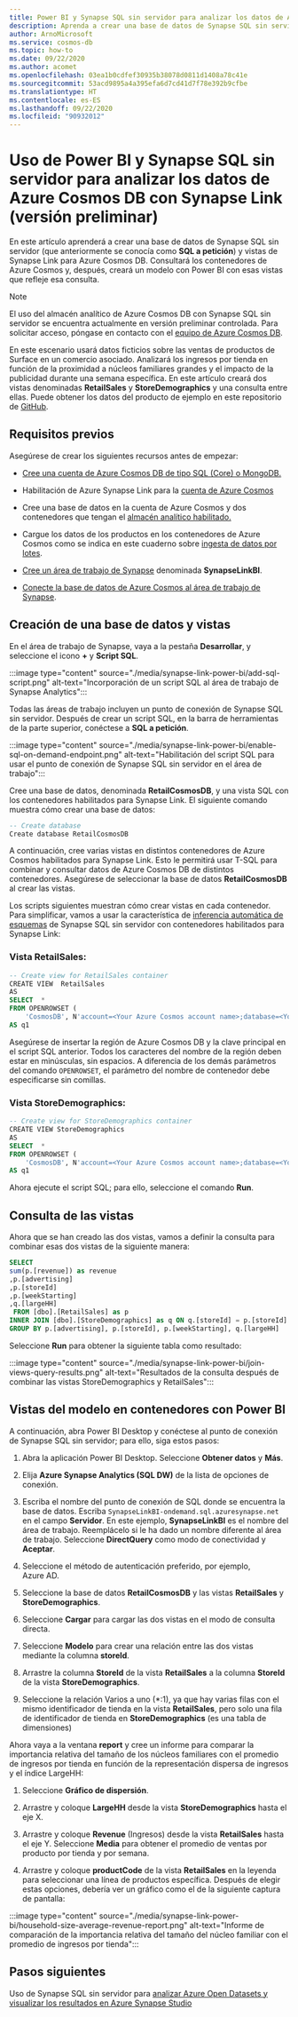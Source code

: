 ```yaml
---
title: Power BI y Synapse SQL sin servidor para analizar los datos de Azure Cosmos DB con Synapse Link
description: Aprenda a crear una base de datos de Synapse SQL sin servidor y vistas de Synapse Link para Azure Cosmos DB, a consultar contenedores de Azure Cosmos y, finalmente, a crear un modelo de esas vistas con Power BI.
author: ArnoMicrosoft
ms.service: cosmos-db
ms.topic: how-to
ms.date: 09/22/2020
ms.author: acomet
ms.openlocfilehash: 03ea1b0cdfef30935b38078d0811d1408a78c41e
ms.sourcegitcommit: 53acd9895a4a395efa6d7cd41d7f78e392b9cfbe
ms.translationtype: HT
ms.contentlocale: es-ES
ms.lasthandoff: 09/22/2020
ms.locfileid: "90932012"
---
```

# <a name="use-power-bi-and-synapse-sql-serverless-to-analyze-azure-cosmos-db-data-with-synapse-link-preview"></a>Uso de Power BI y Synapse SQL sin servidor para analizar los datos de Azure Cosmos DB con Synapse Link (versión preliminar)

En este artículo aprenderá a crear una base de datos de Synapse SQL sin servidor (que anteriormente se conocía como **SQL a petición**) y vistas de Synapse Link para Azure Cosmos DB. Consultará los contenedores de Azure Cosmos y, después, creará un modelo con Power BI con esas vistas que refleje esa consulta.

> [!NOTE]
> El uso del almacén analítico de Azure Cosmos DB con Synapse SQL sin servidor se encuentra actualmente en versión preliminar controlada. Para solicitar acceso, póngase en contacto con el [equipo de Azure Cosmos DB](mailto:cosmosdbsynapselink@microsoft.com).

En este escenario usará datos ficticios sobre las ventas de productos de Surface en un comercio asociado. Analizará los ingresos por tienda en función de la proximidad a núcleos familiares grandes y el impacto de la publicidad durante una semana específica. En este artículo creará dos vistas denominadas **RetailSales** y **StoreDemographics** y una consulta entre ellas. Puede obtener los datos del producto de ejemplo en este repositorio de [GitHub](https://github.com/Azure-Samples/Synapse/tree/master/Notebooks/PySpark/Synapse%20Link%20for%20Cosmos%20DB%20samples/Retail/RetailData).

## <a name="prerequisites"></a>Requisitos previos

Asegúrese de crear los siguientes recursos antes de empezar:

* [Cree una cuenta de Azure Cosmos DB de tipo SQL (Core) o MongoDB.](create-cosmosdb-resources-portal.md)

* Habilitación de Azure Synapse Link para la [cuenta de Azure Cosmos](configure-synapse-link.md#enable-synapse-link)

* Cree una base de datos en la cuenta de Azure Cosmos y dos contenedores que tengan el [almacén analítico habilitado.](configure-synapse-link.md#create-analytical-ttl)

* Cargue los datos de los productos en los contenedores de Azure Cosmos como se indica en este cuaderno sobre [ingesta de datos por lotes](https://github.com/Azure-Samples/Synapse/blob/master/Notebooks/PySpark/Synapse%20Link%20for%20Cosmos%20DB%20samples/Retail/spark-notebooks/pyspark/1CosmoDBSynapseSparkBatchIngestion.ipynb).

* [Cree un área de trabajo de Synapse](../synapse-analytics/quickstart-create-workspace.md) denominada **SynapseLinkBI**.

* [Conecte la base de datos de Azure Cosmos al área de trabajo de Synapse](../synapse-analytics/synapse-link/how-to-connect-synapse-link-cosmos-db.md?toc=/azure/cosmos-db/toc.json&bc=/azure/cosmos-db/breadcrumb/toc.json).

## <a name="create-a-database-and-views"></a>Creación de una base de datos y vistas

En el área de trabajo de Synapse, vaya a la pestaña **Desarrollar**, y seleccione el icono **+** y **Script SQL**.

:::image type="content" source="./media/synapse-link-power-bi/add-sql-script.png" alt-text="Incorporación de un script SQL al área de trabajo de Synapse Analytics":::

Todas las áreas de trabajo incluyen un punto de conexión de Synapse SQL sin servidor. Después de crear un script SQL, en la barra de herramientas de la parte superior, conéctese a **SQL a petición**.

:::image type="content" source="./media/synapse-link-power-bi/enable-sql-on-demand-endpoint.png" alt-text="Habilitación del script SQL para usar el punto de conexión de Synapse SQL sin servidor en el área de trabajo":::

Cree una base de datos, denominada **RetailCosmosDB**, y una vista SQL con los contenedores habilitados para Synapse Link. El siguiente comando muestra cómo crear una base de datos:

```sql
-- Create database
Create database RetailCosmosDB
```

A continuación, cree varias vistas en distintos contenedores de Azure Cosmos habilitados para Synapse Link. Esto le permitirá usar T-SQL para combinar y consultar datos de Azure Cosmos DB de distintos contenedores.  Asegúrese de seleccionar la base de datos **RetailCosmosDB** al crear las vistas.

Los scripts siguientes muestran cómo crear vistas en cada contenedor. Para simplificar, vamos a usar la característica de [inferencia automática de esquemas](analytical-store-introduction.md#analytical-schema) de Synapse SQL sin servidor con contenedores habilitados para Synapse Link:


### <a name="retailsales-view"></a>Vista RetailSales:

```sql
-- Create view for RetailSales container
CREATE VIEW  RetailSales
AS  
SELECT  *
FROM OPENROWSET (
    'CosmosDB', N'account=<Your Azure Cosmos account name>;database=<Your Azure Cosmos database name>;region=<Your Azure Cosmos DB Region>;key=<Your Azure Cosmos DB key here>',RetailSales)
AS q1
```

Asegúrese de insertar la región de Azure Cosmos DB y la clave principal en el script SQL anterior. Todos los caracteres del nombre de la región deben estar en minúsculas, sin espacios. A diferencia de los demás parámetros del comando `OPENROWSET`, el parámetro del nombre de contenedor debe especificarse sin comillas.

### <a name="storedemographics-view"></a>Vista StoreDemographics:

```sql
-- Create view for StoreDemographics container
CREATE VIEW StoreDemographics
AS  
SELECT  *
FROM OPENROWSET (
    'CosmosDB', N'account=<Your Azure Cosmos account name>;database=<Your Azure Cosmos database name>;region=<Your Azure Cosmos DB Region>;key=<Your Azure Cosmos DB key here>', StoreDemographics)
AS q1
```

Ahora ejecute el script SQL; para ello, seleccione el comando **Run**.

## <a name="query-the-views"></a>Consulta de las vistas

Ahora que se han creado las dos vistas, vamos a definir la consulta para combinar esas dos vistas de la siguiente manera:

```sql
SELECT 
sum(p.[revenue]) as revenue
,p.[advertising]
,p.[storeId]
,p.[weekStarting]
,q.[largeHH]
 FROM [dbo].[RetailSales] as p
INNER JOIN [dbo].[StoreDemographics] as q ON q.[storeId] = p.[storeId]
GROUP BY p.[advertising], p.[storeId], p.[weekStarting], q.[largeHH]
```

Seleccione **Run** para obtener la siguiente tabla como resultado:

:::image type="content" source="./media/synapse-link-power-bi/join-views-query-results.png" alt-text="Resultados de la consulta después de combinar las vistas StoreDemographics y RetailSales":::

## <a name="model-views-over-containers-with-power-bi"></a>Vistas del modelo en contenedores con Power BI

A continuación, abra Power BI Desktop y conéctese al punto de conexión de Synapse SQL sin servidor; para ello, siga estos pasos:

1. Abra la aplicación Power BI Desktop. Seleccione **Obtener datos** y **Más**.

1. Elija **Azure Synapse Analytics (SQL DW)** de la lista de opciones de conexión.

1. Escriba el nombre del punto de conexión de SQL donde se encuentra la base de datos. Escriba `SynapseLinkBI-ondemand.sql.azuresynapse.net` en el campo **Servidor**. En este ejemplo, **SynapseLinkBI** es el nombre del área de trabajo. Reemplácelo si le ha dado un nombre diferente al área de trabajo. Seleccione **DirectQuery** como modo de conectividad y **Aceptar**.

1. Seleccione el método de autenticación preferido, por ejemplo, Azure AD.

1. Seleccione la base de datos **RetailCosmosDB** y las vistas **RetailSales** y **StoreDemographics**.

1. Seleccione **Cargar** para cargar las dos vistas en el modo de consulta directa.

1. Seleccione **Modelo** para crear una relación entre las dos vistas mediante la columna **storeId**.

1. Arrastre la columna **StoreId** de la vista **RetailSales** a la columna **StoreId** de la vista **StoreDemographics**.

1. Seleccione la relación Varios a uno (*:1), ya que hay varias filas con el mismo identificador de tienda en la vista **RetailSales**, pero solo una fila de identificador de tienda en **StoreDemographics** (es una tabla de dimensiones)

Ahora vaya a la ventana **report** y cree un informe para comparar la importancia relativa del tamaño de los núcleos familiares con el promedio de ingresos por tienda en función de la representación dispersa de ingresos y el índice LargeHH:

1. Seleccione **Gráfico de dispersión**.

1. Arrastre y coloque **LargeHH** desde la vista **StoreDemographics** hasta el eje X.

1. Arrastre y coloque **Revenue** (Ingresos) desde la vista **RetailSales** hasta el eje Y. Seleccione **Media** para obtener el promedio de ventas por producto por tienda y por semana.

1. Arrastre y coloque **productCode** de la vista **RetailSales** en la leyenda para seleccionar una línea de productos específica.
Después de elegir estas opciones, debería ver un gráfico como el de la siguiente captura de pantalla:

:::image type="content" source="./media/synapse-link-power-bi/household-size-average-revenue-report.png" alt-text="Informe de comparación de la importancia relativa del tamaño del núcleo familiar con el promedio de ingresos por tienda":::

## <a name="next-steps"></a>Pasos siguientes

Uso de Synapse SQL sin servidor para [analizar Azure Open Datasets y visualizar los resultados en Azure Synapse Studio](../synapse-analytics/sql/tutorial-data-analyst.md)
